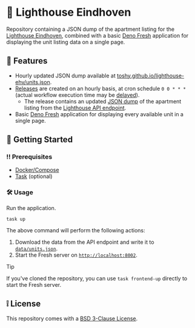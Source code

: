# 🌆 Lighthouse Eindhoven

Repository containing a JSON dump of the apartment listing for the [Lighthouse Eindhoven](https://www.lighthousetower.nl/), combined
with a basic [Deno Fresh](https://fresh.deno.dev/) application for displaying the unit listing data on a single page.

## 👀 Features

- Hourly updated JSON dump available at [toshy.github.io/lighthouse-ehv/units.json](https://toshy.github.io/lighthouse-ehv/units.json).
- [Releases](https://github.com/ToshY/lighthouse-ehv/releases) are created on an hourly basis, at cron schedule `0 0 * * *` (actual workflow execution time may be [delayed](https://docs.github.com/en/actions/writing-workflows/choosing-when-your-workflow-runs/events-that-trigger-workflows#schedule)).
  - The release contains an updated [JSON dump](./data/units.json) of the apartment listing from the [Lighthouse API endpoint](https://api.presendoo.app/api/public/projects/51/units).
- Basic [Deno Fresh](https://fresh.deno.dev/) application for displaying every available unit in a single page.

## 🧰 Getting Started

### ‼️ Prerequisites

* [Docker/Compose](https://docs.docker.com/engine/install/)
* [Task](https://taskfile.dev/installation/) (optional)

### 🛠️ Usage

Run the application.

```shell
task up
```

The above command will perform the following actions:
1. Download the data from the API endpoint and write it to [`data/units.json`](./data/units.json).
2. Start the Fresh server on [`http://localhost:8002`](http://localhost:8002).

> [!TIP]
> If you've cloned the repository, you can use `task frontend-up` directly to start the Fresh server.

## ❕ License

This repository comes with a [BSD 3-Clause License](./LICENSE).

